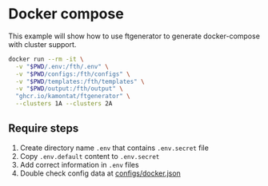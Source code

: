 # Docker compose

This example will show how to use ftgenerator to generate docker-compose with cluster support.

```bash
docker run --rm -it \
  -v "$PWD/.env:/fth/.env" \
  -v "$PWD/configs:/fth/configs" \
  -v "$PWD/templates:/fth/templates" \
  -v "$PWD/output:/fth/output" \
  "ghcr.io/kamontat/ftgenerator" \
  --clusters 1A --clusters 2A
```

## Require steps

1. Create directory name `.env` that contains `.env.secret` file
2. Copy `.env.default` content to `.env.secret`
3. Add correct information in `.env` files
4. Double check config data at [configs/docker.json](./configs/docker.json)
